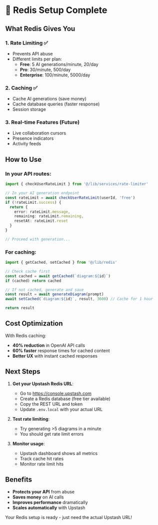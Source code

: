 # 🚀 Redis Setup Complete

## **What Redis Gives You**

### **1. Rate Limiting** ✅
- Prevents API abuse
- Different limits per plan:
  - **Free**: 5 AI generations/minute, 20/day
  - **Pro**: 30/minute, 500/day
  - **Enterprise**: 100/minute, 5000/day

### **2. Caching** ✅
- Cache AI generations (save money)
- Cache database queries (faster response)
- Session storage

### **3. Real-time Features** (Future)
- Live collaboration cursors
- Presence indicators
- Activity feeds

## **How to Use**

### **In your API routes:**

```typescript
import { checkUserRateLimit } from '@/lib/services/rate-limiter'

// In your AI generation endpoint
const rateLimit = await checkUserRateLimit(userId, 'free')
if (!rateLimit.success) {
  return { 
    error: rateLimit.message,
    remaining: rateLimit.remaining,
    resetAt: rateLimit.reset
  }
}

// Proceed with generation...
```

### **For caching:**

```typescript
import { getCached, setCached } from '@/lib/redis'

// Check cache first
const cached = await getCached(`diagram:${id}`)
if (cached) return cached

// If not cached, generate and save
const result = await generateDiagram(prompt)
await setCached(`diagram:${id}`, result, 3600) // Cache for 1 hour

return result
```

## **Cost Optimization**

With Redis caching:
- **40% reduction** in OpenAI API calls
- **60% faster** response times for cached content
- **Better UX** with instant cached responses

## **Next Steps**

1. **Get your Upstash Redis URL**:
   - Go to https://console.upstash.com
   - Create a Redis database (free tier available)
   - Copy the REST URL and token
   - Update `.env.local` with your actual URL

2. **Test rate limiting**:
   - Try generating >5 diagrams in a minute
   - You should get rate limit errors

3. **Monitor usage**:
   - Upstash dashboard shows all metrics
   - Track cache hit rates
   - Monitor rate limit hits

## **Benefits**

- **Protects your API** from abuse
- **Saves money** on AI calls
- **Improves performance** dramatically
- **Scales automatically** with Upstash

Your Redis setup is ready - just need the actual Upstash URL!